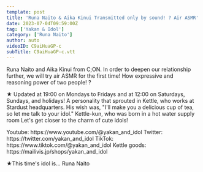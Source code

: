 ```yaml
---
template: post
title: 'Runa Naito & Aika Kinui Transmitted only by sound! ? Air ASMR'
date: 2023-07-04T09:59:00Z
tag: ['Yakan & Idol']
category: ['Runa Naito']
author: auto 
videoID: C9aiHuaGP-c
subTitle: C9aiHuaGP-c.vtt
---
```

Runa Naito and Aika Kinui from C;ON.
In order to deepen our relationship further, we will try air ASMR for the first time!
How expressive and reasoning power of two people! ?

★ Updated at 19:00 on Mondays to Fridays and at 12:00 on Saturdays, Sundays, and holidays!
A personality that sprouted in Kettle, who works at Stardust headquarters.
His wish was, "I'll make you a delicious cup of tea, so let me talk to your idol."
Kettle-kun, who was born in a hot water supply room
Let's get closer to the charm of cute idols!

<Kettle and Idol>
Youtube: https://www.youtube.com/@yakan_and_idol
Twitter: https://twitter.com/yakan_and_idol
TikTok: https://www.tiktok.com/@yakan_and_idol
Kettle goods: https://mailivis.jp/shops/yakan_and_idol

★This time's idol is... Runa Naito